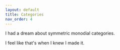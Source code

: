 ```yaml
---
layout: default
title: Categories
nav_order: 4
---
```


I had a dream about symmetric monodial categories. 

I feel like that's when I knew I made it. 
